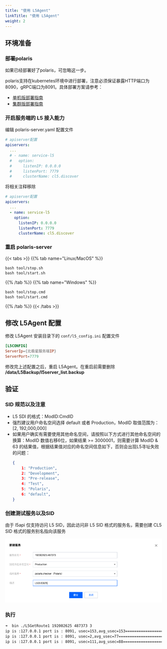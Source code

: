 ```yaml
---
title: "使用 L5Agent"
linkTitle: "使用 L5Agent"
weight: 2
---
```



## 环境准备

### 部署polaris

如果已经部署好了polaris，可忽略这一步。

polaris支持在kubernetes环境中进行部署，注意必须保证暴露HTTP端口为8090，gRPC端口为8091。具体部署方案请参考：

- [单机版部署指南](/docs/使用指南/服务端安装/单机版安装/)
- [集群版部署指南](/docs/使用指南/服务端安装/集群版安装/)


### 开启服务端的 L5 接入能力

编辑 polaris-server.yaml 配置文件

```yaml
# apiserver配置
apiservers:
  ...
  # - name: service-l5
  #   option:
  #     listenIP: 0.0.0.0
  #     listenPort: 7779
  #     clusterName: cl5.discover
```

将相关注释移除

```yaml
# apiserver配置
apiservers:
  ...
  - name: service-l5
    option:
      listenIP: 0.0.0.0
      listenPort: 7779
      clusterName: cl5.discover
```

### 重启 polaris-server

{{< tabs >}}
{{% tab name="Linux/MacOS" %}}
```shell
bash tool/stop.sh
bash tool/start.sh
```
{{% /tab %}}
{{% tab name="Windows" %}}
```shell
bash tool/stop.cmd
bash tool/start.cmd
```
{{% /tab %}}
{{< /tabs >}}


## 修改 L5Agent 配置

修改 L5Agent 安装目录下的 `conf/l5_config.ini` 配置文件

```conf
[L5CONFIG]
ServerIp={北极星服务端IP}
ServerPort=7779
```

修改完上述配置之后，重启 L5Agent。在重启前需要删除 **/data/L5Backup/l5server_list.backup**

## 验证

### SID 规范以及注意

- L5 SDI 的格式：ModID:CmdID
- 强烈建议用户命名空间选择 default 或者 Production，ModID 取值范围为： [2, 192,000,000]
- 如果用户确实有需要使用其他命名空间，请按照以下方式进行其他命名空间的换算：ModID 数值右移6位，如果结果 >= 3000001，则需要计算 ModID & 63 的结果值，根据结果值对应的命名空间信息如下，否则会出现L5寻址失败的问题：
  ```json
  {
      1: "Production",
      2: "Development",
      3: "Pre-release",
      4: "Test",
      5: "Polaris",
      6: "default",
  }
  ```

### 创建测试服务以及SID

由于 l5api 仅支持访问 L5 SID，因此访问非 L5 SID 格式的服务名，需要创建 CL5 SID 格式的服务别名指向该服务

![](./images/create_l5_sid_alias.png)

### 执行

```bash
➜  bin ./L5GetRoute1 192002625 487373 3 
ip is :127.0.0.1 port is : 8091, usec=153,avg_usec=153=========================
ip is :127.0.0.1 port is : 8091, usec=2,avg_usec=77=========================
ip is :127.0.0.1 port is : 8091, usec=111,avg_usec=88=========================
```
